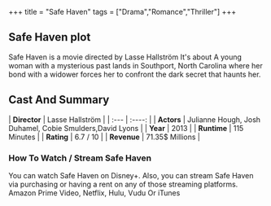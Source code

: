 +++
title = "Safe Haven"
tags = ["Drama","Romance","Thriller"]
+++
## Safe Haven plot
Safe Haven is a movie directed by Lasse Hallström It's about A young woman with a mysterious past lands in Southport, North Carolina where her bond with a widower forces her to confront the dark secret that haunts her.
## Cast And Summary
| **Director**      | Lasse Hallström |
    | :---        |    :----:   |
    |  **Actors** | Julianne Hough, Josh Duhamel, Cobie Smulders,David Lyons |
    | **Year**   | 2013    |
    |  **Runtime** | 115 Minutes |
    |  **Rating** | 6.7 / 10 | 
    |  **Revenue** | 71.35$ Millions |
### How To Watch / Stream Safe Haven
You can watch Safe Haven on Disney+.
Also, you can stream Safe Haven via purchasing or having a rent on any of those streaming platforms.
Amazon Prime Video, Netflix, Hulu, Vudu Or iTunes